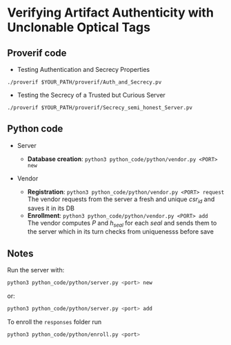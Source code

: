 # Verifying Artifact Authenticity with Unclonable Optical Tags

## Proverif code

* Testing Authentication and Secrecy Properties
```shell
./proverif $YOUR_PATH/proverif/Auth_and_Secrecy.pv
```

* Testing the Secrecy of a Trusted but Curious Server
```shell
./proverif $YOUR_PATH/proverif/Secrecy_semi_honest_Server.pv
```

## Python code

* Server
    - **Database creation**: `python3 python_code/python/vendor.py <PORT> new`

* Vendor
    - **Registration**: `python3 python_code/python/vendor.py <PORT> request`  
    The vendor requests from the server a fresh and unique $csr_{id}$ and saves it in its DB
    - **Enrollment**: `python3 python_code/python/vendor.py <PORT> add`  
    The vendor computes $P$ and $h_{seal}$ for  each $seal$ and sends them to the server which in its turn checks from uniquenesss before save

## Notes
Run the server with:
```sh
python3 python_code/python/server.py <port> new
```
or:
```sh
python3 python_code/python/server.py <port> add
```
To enroll the `responses` folder run 
```sh
python3 python_code/python/enroll.py <port>
```